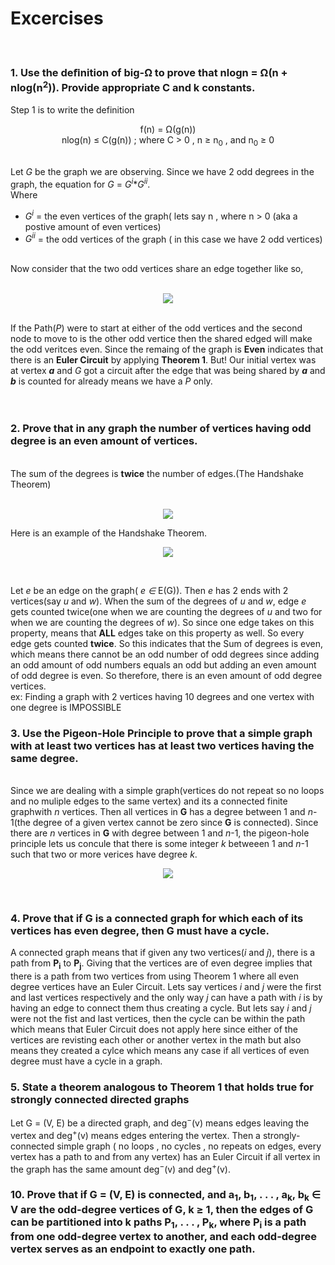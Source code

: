 # Excercises
<br>

### 1. Use the deﬁnition of big-&#937; to prove that nlogn = &#937;(n + nlog(n<sup>2</sup>)). Provide appropriate C and k constants.<br>
Step 1 is to write the definition<br>
&#9;
<p align="center">
f(n) = &#937;(g(n))<br>
nlog(n) &#8804; C(g(n)) ; where C &#62; 0 , n &#8805; n<sub>0</sub> , and n<sub>0</sub> &#8805; 0
</p>

<br>
Let <i>G</i> be the graph we are observing. Since we have 2 odd degrees in the graph, the equation for <i>G</i> = <i>G<sup>i</sup></i>*<i>G<sup>ii</sup></i>.<br> Where <br>
<ul>
  <li><i>G<sup>i</sup></i>  = the even vertices of the graph( lets say n , where n > 0 (aka a postive amount of even vertices)</li>
  <li><i>G<sup>ii</sup></i> = the odd vertices of the graph ( in this case we have 2 odd vertices) </li>
</ul>
<br>
Now consider that the two odd vertices share an edge together like so, <br><br>
<p align="center">
  <img src="https://user-images.githubusercontent.com/13907836/52169282-70e88480-26ea-11e9-8ad5-fb39469ad8f8.png">
</p>
<br>If the Path(<i>P</i>) were to start at either of the odd vertices and the second node to move to is the other odd vertice then the shared edged will make the odd veritces even. Since the remaing of the graph is <b>Even</b> indicates that there is an <b>Euler Circuit</b> by applying <b>Theorem 1</b>. But! Our initial vertex was at vertex <b><i>a</i></b> and <i>G</i> got a circuit after the edge that was being shared by <b><i>a</i></b> and <b><i>b</i></b> is counted for already means we have a <i>P</i> only.
<br><br><br>

### 2. Prove that in any graph the number of vertices having odd degree is an even amount of vertices.<br>
<br>
The sum of the degrees is <b>twice</b> the number of edges.(The Handshake Theorem)<br><br>
<p align="center">
  <img src="https://user-images.githubusercontent.com/13907836/52169492-3254c900-26ee-11e9-8342-ee0fa32769d9.PNG">
</p>
Here is an example of the Handshake Theorem.<br>
<p align="center">
  <img src="https://user-images.githubusercontent.com/13907836/52169572-80b69780-26ef-11e9-91ba-93d0ff8aea26.png">
</p>
<br>

Let <i>e</i> be an edge on the graph( <i> e &#8712;</i> E(G)). Then <i>e</i> has 2 ends with 2 vertices(say <i>u</i> and <i>w</i>). When the sum of the degrees of <i>u</i> and <i>w</i>, edge <i>e</i> gets counted twice(one when we are counting the degrees of <i>u</i> and two for when we are counting the degrees of <i>w</i>). So since one edge takes on this property, means that <b>ALL</b> edges take on this property as well. So every edge gets counted <b>twice</b>. So this indicates that the Sum of degrees is even, which means there cannot be an odd number of odd degrees since adding an odd amount of odd numbers equals an odd but adding an even amount of odd degree is even. So therefore, there is an even amount of odd degree vertices.<br>
ex: Finding a graph with 2 vertices having 10 degrees and one vertex with one degree is IMPOSSIBLE<br>

### 3. Use the Pigeon-Hole Principle to prove that a simple graph with at least two vertices has at least two vertices having the same degree.
<br>
Since we are dealing with a simple graph(vertices do not repeat so no loops and no muliple edges to the same vertex) and its a connected finite graphwith <i>n</i> vertices. Then all vertices in <b>G</b> has a degree between 1 and <i>n</i>-1(the degree of a given vertex cannot be zero since <b>G</b> is connected). Since there are <i>n</i> vertices in <b>G</b> with degree between 1 and <i>n</i>-1, the pigeon-hole principle lets us concule that there is some integer <i>k</i> betweeen 1 and <i>n</i>-1 such that two or more verices have degree <i>k</i>.
<p align="center">
  <img src="https://user-images.githubusercontent.com/13907836/52174192-66a7a400-2745-11e9-8cd9-95358bbdf62f.png">
</p>
<br>

### 4. Prove that if G is a connected graph for which each of its vertices has even degree, then G must have a cycle.

A connected graph means that if given any two vertices(<i>i</i> and <i>j</i>), there is a path from <b>P<sub>i</sub></b> to <b>P<sub>j</sub></b>. Giving that the vertices are of even degree implies that there is a path from two vertices from using Theorem 1 where all even degree vertices have an Euler Circuit. Lets say vertices <i>i</i> and <i>j</i> were the first and last vertices respectively and the only way <i>j</i> can have a path with <i>i</i> is by having an edge to connect them thus creating a cycle. But lets say <i>i</i> and <i>j</i> were not the fist and last vertices, then the cycle can be within the path which means that Euler Circuit does not apply here since either of the vertices are revisting each other or another vertex in the math but also means they created a cylce which means any case if all vertices of even degree must have a cycle in a graph.

### 5. State a theorem analogous to Theorem 1 that holds true for strongly connected directed graphs

Let G = (V, E) be a directed graph, and deg<sup>−</sup>(v) means edges leaving the vertex and deg<sup>+</sup>(v) means edges entering the vertex. Then a strongly-connected simple graph ( no loops , no cycles , no repeats on edges, every vertex has a path to and from any vertex) has an Euler Circuit if all vertex in the graph has the same amount deg<sup>−</sup>(v) and deg<sup>+</sup>(v).

### 10. Prove that if G = (V, E) is connected, and a<sub>1</sub>, b<sub>1</sub>, . . . , a<sub>k</sub>, b<sub>k</sub> ∈ V are the odd-degree vertices of G, k ≥ 1, then the edges of G can be partitioned into k paths P<sub>1</sub>, . . . , P<sub>k</sub>, where P<sub>i</sub> is a path from one odd-degree vertex to another, and each odd-degree vertex serves as an endpoint to exactly one path.





